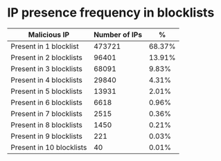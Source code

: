 # IP presence frequency in blocklists
| Malicious IP | Number of IPs | % |
|----|----|----|
| Present in 1 blocklist | 473721 | 68.37% |
| Present in 2 blocklists | 96401 | 13.91% |
| Present in 3 blocklists | 68091 | 9.83% |
| Present in 4 blocklists | 29840 | 4.31% |
| Present in 5 blocklists | 13931 | 2.01% |
| Present in 6 blocklists | 6618 | 0.96% |
| Present in 7 blocklists | 2515 | 0.36% |
| Present in 8 blocklists | 1450 | 0.21% |
| Present in 9 blocklists | 221 | 0.03% |
| Present in 10 blocklists | 40 | 0.01% |

